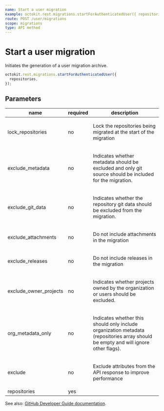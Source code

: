 ```yaml
---
name: Start a user migration
example: octokit.rest.migrations.startForAuthenticatedUser({ repositories })
route: POST /user/migrations
scope: migrations
type: API method
---
```


# Start a user migration

Initiates the generation of a user migration archive.

```js
octokit.rest.migrations.startForAuthenticatedUser({
  repositories,
});
```

## Parameters

<table>
  <thead>
    <tr>
      <th>name</th>
      <th>required</th>
      <th>description</th>
    </tr>
  </thead>
  <tbody>
    <tr><td>lock_repositories</td><td>no</td><td>

Lock the repositories being migrated at the start of the migration

</td></tr>
<tr><td>exclude_metadata</td><td>no</td><td>

Indicates whether metadata should be excluded and only git source should be included for the migration.

</td></tr>
<tr><td>exclude_git_data</td><td>no</td><td>

Indicates whether the repository git data should be excluded from the migration.

</td></tr>
<tr><td>exclude_attachments</td><td>no</td><td>

Do not include attachments in the migration

</td></tr>
<tr><td>exclude_releases</td><td>no</td><td>

Do not include releases in the migration

</td></tr>
<tr><td>exclude_owner_projects</td><td>no</td><td>

Indicates whether projects owned by the organization or users should be excluded.

</td></tr>
<tr><td>org_metadata_only</td><td>no</td><td>

Indicates whether this should only include organization metadata (repositories array should be empty and will ignore other flags).

</td></tr>
<tr><td>exclude</td><td>no</td><td>

Exclude attributes from the API response to improve performance

</td></tr>
<tr><td>repositories</td><td>yes</td><td>

</td></tr>
  </tbody>
</table>

See also: [GitHub Developer Guide documentation](https://docs.github.com/rest/reference/migrations#start-a-user-migration).
